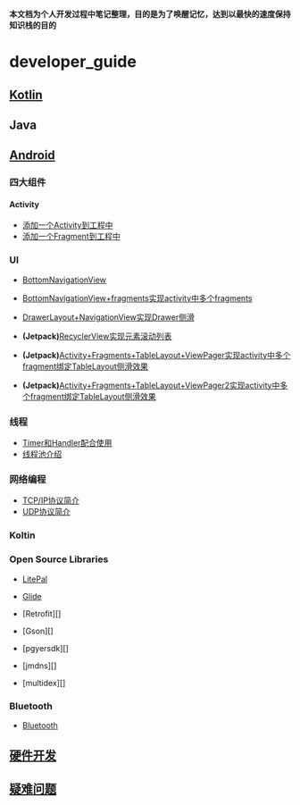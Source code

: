 
**本文档为个人开发过程中笔记整理，目的是为了唤醒记忆，达到以最快的速度保持知识栈的目的**

# developer_guide

## [Kotlin][Kotlin]

## Java

## [Android][android]

### 四大组件
#### Activity
* [添加一个Activity到工程中][添加一个Activity到工程中]
* [添加一个Fragment到工程中][添加一个Fragment到工程中]

### UI

* [BottomNavigationView][BottomNavigationView]

* [BottomNavigationView+fragments实现activity中多个fragments][BottomNavigationView+fragments]

* [DrawerLayout+NavigationView实现Drawer侧滑][drawerlayout]

* **(Jetpack)**[RecyclerView实现元素滚动列表][recyclerview]

* **(Jetpack)**[Activity+Fragments+TableLayout+ViewPager实现activity中多个fragment绑定TableLayout侧滑效果][Activity+Fragments+TableLayout+ViewPager]

* **(Jetpack)**[Activity+Fragments+TableLayout+ViewPager2实现activity中多个fragment绑定TableLayout侧滑效果][Activity+Fragments+TableLayout+ViewPager2]

### 线程

* [Timer和Handler配合使用][handler]
* [线程池介绍][threadpool]

### 网络编程

* [TCP/IP协议简介][tcp]
* [UDP协议简介][udp]

### Koltin


### Open Source Libraries

- [LitePal][litepal]

- [Glide][glide]

- [Retrofit][]

- [Gson][]

- [pgyersdk][]

- [jmdns][]

- [multidex][]


### Bluetooth
- [Bluetooth][Bluetooth]


## [硬件开发][IoT]

## [疑难问题][QA]





[Activity+Fragments+TableLayout+ViewPager]: https://github.com/geekist/developer_guide/blob/main/ui/Activity+Fragments+TableLayout+ViewPager.md

[Activity+Fragments+TableLayout+ViewPager2]: https://github.com/geekist/developer_guide/blob/main/ui/Activity+Fragments+TableLayout+ViewPager2.md

[添加一个Activity到工程中]:https://github.com/geekist/developer_guide/blob/main/activity/添加一个activity到工程中.md

[添加一个Fragment到工程中]:https://github.com/geekist/developer_guide/blob/main/activity/添加一个fragment到工程中.md

[recyclerview]:https://github.com/geekist/developer_guide/blob/main/ui/RecyclerView.md

[IoT]:https://github.com/geekist/developer_guide/blob/main/IoT/IoT.md

[litepal]:https://github.com/geekist/developer_guide/blob/main/libraries/LitePal.md


[glide]:https://github.com/geekist/developer_guide/blob/main/libraries/Glide.md

[drawerlayout]:https://github.com/geekist/developer_guide/blob/main/ui/DrawerLayout+NavigationView实现Drawer侧滑.md

[Bluetooth]:https://github.com/geekist/developer_guide/blob/main/bluetooth/bluetooth.md

[handler]:https://github.com/geekist/developer_guide/blob/main/thread/handler.md

[threadpool]:https://github.com/geekist/developer_guide/blob/main/thread/threadpool.md

[tcp]:https://github.com/geekist/developer_guide/blob/main/network/tcp.md

[udp]:https://github.com/geekist/developer_guide/blob/main/network/udp.md

[BottomNavigationView]:https://github.com/geekist/developer_guide/blob/main/ui/BottomNavigationView.md

[BottomNavigationView+fragments]:https://github.com/geekist/developer_guide/blob/main/ui/BottomNavigationView+fragments.md

[QA]:https://github.com/geekist/developer_guide/blob/main/QA.md
[Kotlin]:https://github.com/geekist/developer_guide/blob/main/kotlin/kotlin.md

[android]:https://github.com/geekist/developer_guide/blob/main/android/android.md